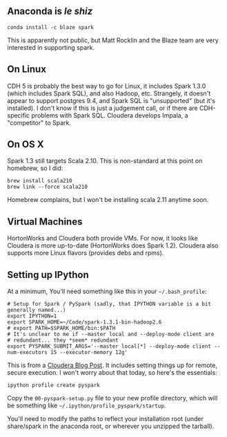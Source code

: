 Anaconda is *le shiz*
---------------------

    conda install -c blaze spark

This is apparently not public, but Matt Rocklin and the Blaze team are very
interested in supporting spark.

On Linux
--------

CDH 5 is probably the best way to go for Linux, it includes Spark 1.3.0 (which
includes Spark SQL), and also Hadoop, etc. Strangely, it doesn't appear to
support postgres 9.4, and Spark SQL is "unsupported" (but it's installed). I
don't know if this is just a judgement call, or if there are CDH-specific
problems with Spark SQL. Cloudera develops Impala, a "competitor" to Spark.

On OS X
-------

Spark 1.3 still targets Scala 2.10. This is non-standard at this point on
homebrew, so I did:

    brew install scala210
    brew link --force scala210

Homebrew complains, but I won't be installing scala 2.11 anytime soon.

Virtual Machines
----------------

HortonWorks and Cloudera both provide VMs. For now, it looks like Cloudera is
more up-to-date (HortonWorks does Spark 1.2). Cloudera also supports more Linux
flavors (provides debs and rpms).

Setting up IPython
------------------

At a minimum, You'll need something like this in your `~/.bash_profile`:

    # Setup for Spark / PySpark (sadly, that IPYTHON variable is a bit generally named...)
    export IPYTHON=1
    export SPARK_HOME=~/Code/spark-1.3.1-bin-hadoop2.6
    # export PATH=$SPARK_HOME/bin:$PATH
    # It's unclear to me if --master local and --deploy-mode client are
    # redundant... they *seem* redundant
    export PYSPARK_SUBMIT_ARGS='--master local[*] --deploy-mode client --num-executors 15 --executor-memory 12g'

This is from a [Cloudera Blog
Post](http://blog.cloudera.com/blog/2014/08/how-to-use-ipython-notebook-with-apache-spark/).
It includes setting things up for remote, secure execution. I won't worry about
that today, so here's the essentials:

    ipython profile create pyspark

Copy the `00-pyspark-setup.py` file to your new profile directory, which will
be something like `~/.ipython/profile_pyspark/startup`.

You'll need to modify the paths to reflect your installation root (under
share/spark in the anaconda root, or wherever you unzipped the tarball).
